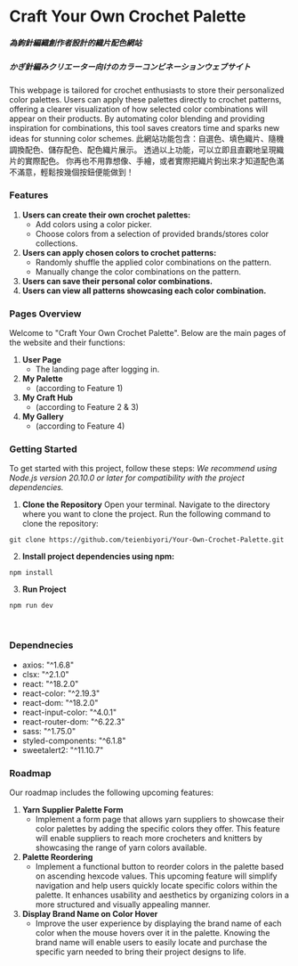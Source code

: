 # Craft Your Own Crochet Palette 
##### 為鉤針編織創作者設計的織片配色網站
##### かぎ針編みクリエーター向けのカラーコンビネーションウェブサイト

This webpage is tailored for crochet enthusiasts to store their personalized color palettes. 
Users can apply these palettes directly to crochet patterns, offering a clearer visualization of how selected color combinations will appear on their products. By automating color blending and providing inspiration for combinations, this tool saves creators time and sparks new ideas for stunning color schemes.
此網站功能包含：自選色、填色織片、隨機調換配色、儲存配色、配色織片展示。
透過以上功能，可以立即且直觀地呈現織片的實際配色。
你再也不用靠想像、手繪，或者實際把織片鉤出來才知道配色滿不滿意，輕鬆按幾個按鈕便能做到！

### Features
1. **Users can create their own crochet palettes:**
   - Add colors using a color picker.
   - Choose colors from a selection of provided brands/stores color collections.
2. **Users can apply chosen colors to crochet patterns:**
   - Randomly shuffle the applied color combinations on the pattern.
   - Manually change the color combinations on the pattern.
3. **Users can save their personal color combinations.**
4. **Users can view all patterns showcasing each color combination.**<br>

### Pages Overview
Welcome to "Craft Your Own Crochet Palette". Below are the main pages of the website and their functions:
1. **User Page**
   - The landing page after logging in.
2. **My Palette**
   - (according to Feature 1)
3. **My Craft Hub**
   - (according to Feature 2 & 3)
4. **My Gallery**
   - (according to Feature 4)<br>

### Getting Started
To get started with this project, follow these steps:
_We recommend using Node.js version 20.10.0 or later for compatibility with the project dependencies._
1. **Clone the Repository**
Open your terminal.
Navigate to the directory where you want to clone the project.
Run the following command to clone the repository:
```
git clone https://github.com/teienbiyori/Your-Own-Crochet-Palette.git
```
2. **Install project dependencies using npm:**
```
npm install
```
3. **Run Project**
```
npm run dev
```
<br>

### Dependnecies
- axios: "^1.6.8"
- clsx: "^2.1.0"
- react: "^18.2.0"
- react-color: "^2.19.3"
- react-dom: "^18.2.0"
- react-input-color: "^4.0.1"
- react-router-dom: "^6.22.3"
- sass: "^1.75.0"
- styled-components: "^6.1.8"
- sweetalert2: "^11.10.7"<br>



### Roadmap
Our roadmap includes the following upcoming features:
1. **Yarn Supplier Palette Form**
   - Implement a form page that allows yarn suppliers to showcase their color palettes by adding the specific colors they offer. This feature will enable suppliers to reach more crocheters and knitters by showcasing the range of yarn colors available. 
2. **Palette Reordering**
   - Implement a functional button to reorder colors in the palette based on ascending hexcode values. This upcoming feature will simplify navigation and help users quickly locate specific colors within the palette. It enhances usability and aesthetics by organizing colors in a more structured and visually appealing manner.
3. **Display Brand Name on Color Hover**
   - Improve the user experience by displaying the brand name of each color when the mouse hovers over it in the palette. Knowing the brand name will enable users to easily locate and purchase the specific yarn needed to bring their project designs to life.



